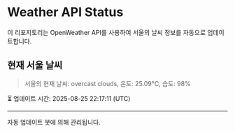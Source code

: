 
# Weather API Status

이 리포지토리는 OpenWeather API를 사용하여 서울의 날씨 정보를 자동으로 업데이트합니다.

## 현재 서울 날씨
> 서울의 현재 날씨: overcast clouds, 온도: 25.09°C, 습도: 98%

⏳ 업데이트 시간: 2025-08-25 22:17:11 (UTC)

---
자동 업데이트 봇에 의해 관리됩니다.

